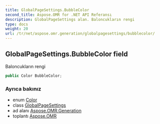 ```yaml
---
title: GlobalPageSettings.BubbleColor
second_title: Aspose.OMR for .NET API Referansı
description: GlobalPageSettings alan. Baloncukların rengi
type: docs
weight: 20
url: /tr/net/aspose.omr.generation/globalpagesettings/bubblecolor/
---
```

## GlobalPageSettings.BubbleColor field

Baloncukların rengi

```csharp
public Color BubbleColor;
```

### Ayrıca bakınız

* enum [Color](../../color/)
* class [GlobalPageSettings](../)
* ad alanı [Aspose.OMR.Generation](../../globalpagesettings/)
* toplantı [Aspose.OMR](../../../)


